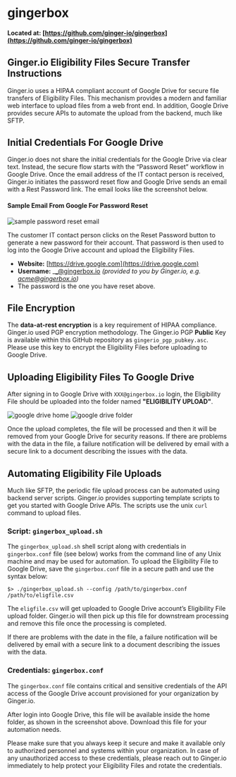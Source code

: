 # gingerbox

#### **Located at:** [https://github.com/ginger-io/gingerbox](https://github.com/ginger-io/gingerbox)

## Ginger.io Eligibility Files Secure Transfer Instructions

Ginger.io uses a HIPAA compliant account of Google Drive for secure file transfers of Eligibility Files. This mechanism provides a modern and familiar web interface to upload files from a web front end. In addition, Google Drive provides secure APIs to automate the upload from the backend, much like SFTP.

## Initial Credentials For Google Drive

Ginger.io does not share the initial credentials for the Google Drive via clear text. Instead, the secure flow starts with the “Password Reset” workflow in Google Drive. Once the email address of the IT contact person is received, Ginger.io initiates the password reset flow and Google Drive sends an email with a Rest Password link. The email looks like the screenshot below. 

#### Sample Email From Google For Password Reset
![sample password reset email](https://raw.githubusercontent.com/ginger-io/gingerbox/master/gingerbox-password-reset.png "sample password reset email")

The customer IT contact person clicks on the Reset Password button to generate a new password for their account. That password is then used to log into the Google Drive account and upload the Eligibility Files.

* **Website:** [https://drive.google.com](https://drive.google.com)
* **Username:** _<yourcompany>_@gingerbox.io _(provided to you by Ginger.io, e.g. acme@gingerbox.io)_
* The password is the one you have reset above.

## File Encryption

The **data-at-rest encryption** is a key requirement of HIPAA compliance. Ginger.io used PGP encryption methodology. The Ginger.io PGP **Public** Key is available within this GitHub repository as `gingerio_pgp_pubkey.asc`. Please use this key to encrypt the Eligibility Files before uploading to Google Drive.

## Uploading Eligibility Files To Google Drive

After signing in to Google Drive with `XXX@gingerbox.io` login, the Eligibility File should be uploaded into the folder named **"ELIGIBILITY UPLOAD"**.  

![google drive home](https://raw.githubusercontent.com/ginger-io/gingerbox/master/google-drive-home.png "google drive home")
![google drive folder](https://raw.githubusercontent.com/ginger-io/gingerbox/master/google-drive-folder.png "google drive folder")

Once the upload completes, the file will be processed and then it will be removed from your Google Drive for security reasons.  If there are problems with the data in the file, a failure notification will be delivered by email with a secure link to a document describing the issues with the data.

## Automating Eligibility File Uploads

Much like SFTP, the periodic file upload process can be automated using backend server scripts. Ginger.io provides supporting template scripts to get you started with Google Drive APIs. The scripts use the unix `curl` command to upload files. 

### Script: `gingerbox_upload.sh`
The `gingerbox_upload.sh` shell script along with credentials in `gingerbox.conf` file (see below) works from the command line of any Unix machine and may be used for automation.  To upload the Eligibility File to Google Drive, save the `gingerbox.conf` file in a secure path and use the syntax below:

```
$> ./gingerbox_upload.sh --config /path/to/gingerbox.conf /path/to/eligfile.csv 
```

The `eligfile.csv` will get uploaded to Google Drive account’s Eligibility File upload folder. Ginger.io will then pick up this file for downstream processing and remove this file once the processing is completed.

If there are problems with the date in the file, a failure notification will be delivered by email with a secure link to a document describing the issues with the data.

### Credentials: `gingerbox.conf`

The `gingerbox.conf` file contains critical and sensitive credentials of the API access of the Google Drive account provisioned for your organization by Ginger.io. 

After login into Google Drive, this file will be available inside the home folder, as shown in the screenshot above. Download this file for your automation needs.

Please make sure that you always keep it secure and make it available only to authorized personnel and systems within your organization. In case of any unauthorized access to these credentials, please reach out to Ginger.io immediately to help protect your Eligibility Files and rotate the credentials.
